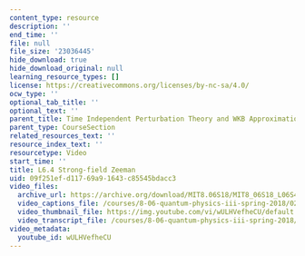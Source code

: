 ```yaml
---
content_type: resource
description: ''
end_time: ''
file: null
file_size: '23036445'
hide_download: true
hide_download_original: null
learning_resource_types: []
license: https://creativecommons.org/licenses/by-nc-sa/4.0/
ocw_type: ''
optional_tab_title: ''
optional_text: ''
parent_title: Time Independent Perturbation Theory and WKB Approximation
parent_type: CourseSection
related_resources_text: ''
resource_index_text: ''
resourcetype: Video
start_time: ''
title: L6.4 Strong-field Zeeman
uid: 09f251ef-d117-69a9-1643-c85545bdacc3
video_files:
  archive_url: https://archive.org/download/MIT8.06S18/MIT8_06S18_L06S4_300k.mp4
  video_captions_file: /courses/8-06-quantum-physics-iii-spring-2018/02ccec748f015c53b8feaaeb063dbab2_wULHVefheCU.vtt
  video_thumbnail_file: https://img.youtube.com/vi/wULHVefheCU/default.jpg
  video_transcript_file: /courses/8-06-quantum-physics-iii-spring-2018/344c8c1c59629ba4b8b101bc409c7004_wULHVefheCU.pdf
video_metadata:
  youtube_id: wULHVefheCU
---
```

